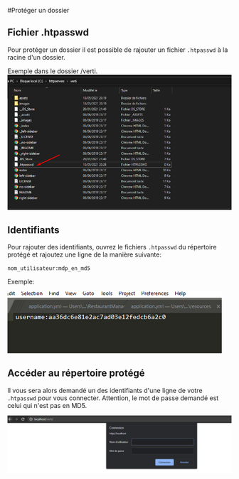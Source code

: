#Protéger un dossier

## Fichier .htpasswd

Pour protéger un dossier il est possible de rajouter un fichier `.htpasswd` à la racine d'un dossier.

Exemple dans le dossier /verti.
![htpasswd](img/htpasswd.png)

## Identifiants

Pour rajouter des identifiants, ouvrez le fichiers `.htpasswd` du répertoire protégé et rajoutez une ligne de la manière suivante:

	nom_utilisateur:mdp_en_md5

Exemple:

![htpasswdcontent](img/htpasswdcontent.png)


## Accéder au répertoire protégé

Il vous sera alors demandé un des identifiants d'une ligne de votre `.htpasswd` pour vous connecter.
Attention, le mot de passe demandé est celui qui n'est pas en MD5.

![auth](img/auth.png)
